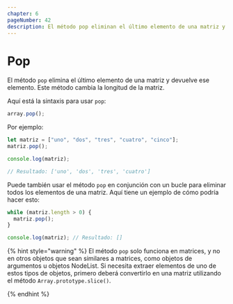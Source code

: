 ```yaml
---
chapter: 6
pageNumber: 42 
description: El método pop eliminan el último elemento de una matriz y devuelven el resultado. Este método cambia la longitud de la matriz.
---
```

# Pop

El método `pop` elimina el último elemento de una matriz y devuelve ese elemento. Este método cambia la longitud de la matriz.

Aquí está la sintaxis para usar `pop`:

```javascript
array.pop();
```

Por ejemplo:

```javascript
let matriz = ["uno", "dos", "tres", "cuatro", "cinco"]; 
matriz.pop(); 

console.log(matriz); 

// Resultado: ['uno', 'dos', 'tres', 'cuatro']
```

Puede también usar el método `pop` en conjunción con un bucle para eliminar todos los elementos de una matriz. Aquí tiene un ejemplo de cómo 
podría hacer esto:

```javascript
while (matriz.length > 0) {
  matriz.pop();
}

console.log(matriz); // Resultado: []
```

{% hint style="warning" %}
El método `pop` solo funciona en matrices, y no en otros objetos que sean similares a matrices, como objetos de argumentos u objetos NodeList. Si necesita extraer elementos de uno de estos tipos de objetos, primero deberá convertirlo en una matriz utilizando el método `Array.prototype.slice()`.

{% endhint %}

